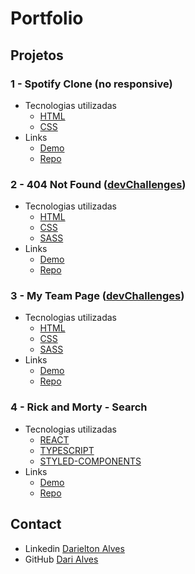 # Portfolio

## Projetos

### 1 - Spotify Clone (no responsive)
- Tecnologias utilizadas
  - [HTML](https://developer.mozilla.org/en-US/docs/Web/HTML)
  - [CSS](https://developer.mozilla.org/en-US/docs/Web/CSS)
- Links
  - [Demo](https://spotify-clone-homepage.netlify.app/)
  - [Repo](https://github.com/DariAlves/spotify-clone)

### 2 - 404 Not Found ([devChallenges](https://devchallenges.io/challenges/wBunSb7FPrIepJZAg0sY))
- Tecnologias utilizadas
  - [HTML](https://developer.mozilla.org/en-US/docs/Web/HTML)
  - [CSS](https://developer.mozilla.org/en-US/docs/Web/CSS)
  - [SASS](https://sass-lang.com/)
- Links
  - [Demo](https://dari-alves-404-not-found.netlify.app/)
  - [Repo](https://github.com/DariAlves/404-not-found)

### 3 - My Team Page ([devChallenges](https://devchallenges.io/challenges/wBunSb7FPrIepJZAg0sY))
- Tecnologias utilizadas
  - [HTML](https://developer.mozilla.org/en-US/docs/Web/HTML)
  - [CSS](https://developer.mozilla.org/en-US/docs/Web/CSS)
  - [SASS](https://sass-lang.com/)
- Links
  - [Demo](https://dari-alves-my-team-page.netlify.app/)
  - [Repo](https://github.com/DariAlves/my-team-page)
 
 ### 4 - Rick and Morty - Search
- Tecnologias utilizadas
  - [REACT](https://pt-br.reactjs.org/)
  - [TYPESCRIPT](https://www.typescriptlang.org/)
  - [STYLED-COMPONENTS](https://styled-components.com/)
- Links
  - [Demo](https://dari-alves-rick-morty-search.netlify.app/)
  - [Repo](https://github.com/DariAlves/rick-and-morty-api)
 
## Contact

- Linkedin [Darielton Alves](https://www.linkedin.com/in/darielton-alves/)
- GitHub [Dari Alves](https://github.com/DariAlves)
